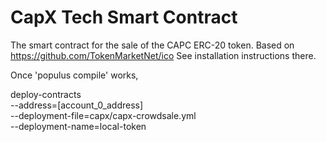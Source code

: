 # CapX Tech Smart Contract
The smart contract for the sale of the CAPC ERC-20 token.
Based on https://github.com/TokenMarketNet/ico
See installation instructions there.

Once 'populus compile' works, 

deploy-contracts \
  --address=[account_0_address] \
  --deployment-file=capx/capx-crowdsale.yml \
  --deployment-name=local-token
